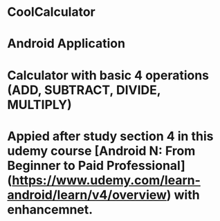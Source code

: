 # CoolCalculator


# Android Application

# Calculator with basic 4 operations (ADD, SUBTRACT, DIVIDE, MULTIPLY)

# Appied after study section 4 in this udemy course [Android N: From Beginner to Paid Professional] (https://www.udemy.com/learn-android/learn/v4/overview) with enhancemnet.
